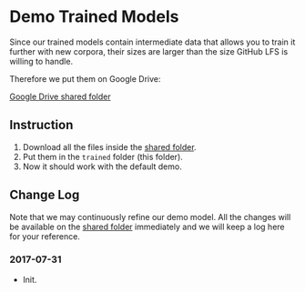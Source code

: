 # Demo Trained Models

Since our trained models contain intermediate data that allows you to train it further with new corpora, their sizes are larger than the size GitHub LFS is willing to handle.

Therefore we put them on Google Drive:

[Google Drive shared folder](https://drive.google.com/drive/folders/0B28rFtb9-7L7SzRFY19pNVVidG8?usp=sharing)

## Instruction

1. Download all the files inside the [shared folder](https://drive.google.com/drive/folders/0B28rFtb9-7L7SzRFY19pNVVidG8?usp=sharing).
2. Put them in the `trained` folder (this folder).
3. Now it should work with the default demo.

## Change Log

Note that we may continuously refine our demo model. All the changes will be available on the [shared folder](https://drive.google.com/drive/folders/0B28rFtb9-7L7SzRFY19pNVVidG8?usp=sharing) immediately and we will keep a log here for your reference.

### 2017-07-31

- Init.
